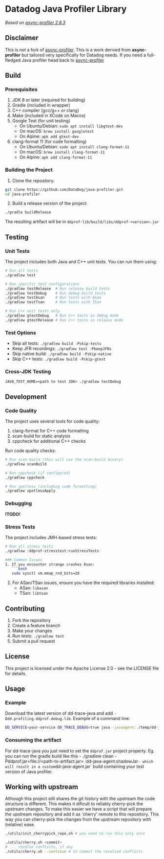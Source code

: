 # Datadog Java Profiler Library
_Based on [async-profiler 2.8.3](https://github.com/jvm-profiling-tools/java-profiler/releases/tag/v2.8.3)_

## Disclaimer
This is not a fork of [async-profiler](https://github.com/jvm-profiling-tools/async-profiler). This is a work derived from __async-profiler__ but tailored very specifically for Datadog needs.
If you need a full-fledged Java profiler head back to [async-profiler](https://github.com/jvm-profiling-tools/async-profiler)

## Build

### Prerequisites
1. JDK 8 or later (required for building)
2. Gradle (included in wrapper)
3. C++ compiler (gcc/g++ or clang)
4. Make (included in XCode on Macos)
5. Google Test (for unit testing)
   - On Ubuntu/Debian: `sudo apt install libgtest-dev`
   - On macOS: `brew install googletest`
   - On Alpine: `apk add gtest-dev`
6. clang-format 11 (for code formatting)
   - On Ubuntu/Debian: `sudo apt install clang-format-11`
   - On macOS: `brew install clang-format-11`
   - On Alpine: `apk add clang-format-11`

### Building the Project
1. Clone the repository:
```bash
git clone https://github.com/DataDog/java-profiler.git
cd java-profiler
```

2. Build a release version of the project:
```bash
./gradle buildRelease
```

The resulting artifact will be in `ddprof-lib/build/libs/ddprof-<version>.jar`

## Testing

### Unit Tests
The project includes both Java and C++ unit tests. You can run them using:

```bash
# Run all tests
./gradlew test

# Run specific test configurations
./gradlew testRelease  # Run release build tests
./gradlew testDebug    # Run debug build tests
./gradlew testAsan     # Run tests with ASan
./gradlew testTsan     # Run tests with TSan

# Run C++ unit tests only
./gradlew gtestDebug   # Run C++ tests in debug mode
./gradlew gtestRelease # Run C++ tests in release mode
```

### Test Options
- Skip all tests: `./gradlew build -Pskip-tests`
- Keep JFR recordings: `./gradlew test -PkeepJFRs`
- Skip native build: `./gradlew build -Pskip-native`
- Skip C++ tests: `./gradlew build -Pskip-gtest`

### Cross-JDK Testing
`JAVA_TEST_HOME=<path to test JDK> ./gradlew testDebug`

## Development

### Code Quality
The project uses several tools for code quality:

1. clang-format for C++ code formatting
2. scan-build for static analysis
3. cppcheck for additional C++ checks

Run code quality checks:
```bash
# Run scan-build (this will use the scan-build binary)
./gradlew scanBuild

# Run cppcheck (if configured)
./gradlew cppcheck

# Run spotless (including code formatting)
./gradlew spotlessApply
```

### Debugging
**!TODO!**

### Stress Tests
The project includes JMH-based stress tests:

```bash
# Run all stress tests
./gradlew :ddprof-stresstest:runStressTests

### Common Issues
1. If you encounter strange crashes Asan:
   ```bash
   sudo sysctl vm.mmap_rnd_bits=28
   ```

2. For ASan/TSan issues, ensure you have the required libraries installed:
   - ASan: `libasan`
   - TSan: `libtsan`

## Contributing
1. Fork the repository
2. Create a feature branch
3. Make your changes
4. Run tests: `./gradlew test`
5. Submit a pull request

## License
This project is licensed under the Apache License 2.0 - see the LICENSE file for details.

## Usage

### Example

Download the latest version of dd-trace-java and add `-Ddd.profiling.ddprof.debug.lib`. Example of a command line:
```bash
DD_SERVICE=your-service DD_TRACE_DEBUG=true java -javaagent:./temp/dd-java-agent.jar -Ddd.profiling.enabled=true -Ddd.profiling.ddprof.enabled=true -Ddd.profiling.ddprof.liveheap.enabled=true -Ddd.profiling.upload.period=10 -Ddd.profiling.start-force-first=true -Ddd.profiling.ddprof.debug.lib=~/dd/java-profiler/ddprof-lib/build/lib/main/debug/linux/x64/libjavaProfiler.so -XX:ErrorFile=${PWD}/hs_err_pid%p.log -XX:OnError='java -jar temp/dd-java-agent.jar uploadCrash hs_err_pid%p.log' -jar ./temp/renaissance-gpl-0.15.0.jar akka-uct -r 5
```

### Consuming the artifact

For dd-trace-java you just need to set the `ddprof.jar` project property.
Eg. you can run the gradle build like this - ./gradlew clean -Pddprof.jar=file://<path-to-artifact.jar> :dd-java-agent:shadowJar` - which will result in a custom `dd-java-agent.jar` build containing your test version of Java profiler.

## Working with upstream

Although this project still shares the git history with the upstream the code structure is different. This makes it dificult to reliably
cherry-pick the upstream changes. To make this easier we have a script that will prepare the upstream repository
and add it as 'cherry' remote to this repository.
This way you can cherry-pick the changes from the upstream repository with (relative) ease.

```bash
./utils/init_cherrypick_repo.sh # you need to run this only once

./utils/cherry.sh <commit>
# ... resolve conflicts, if any
./utils/cherry.sh --continue # to commit the resolved conflicts
```
